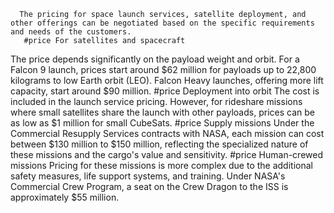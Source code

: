       The pricing for space launch services, satellite deployment, and other offerings can be negotiated based on the specific requirements and needs of the customers.
       #price For satellites and spacecraft
The price depends significantly on the payload weight and orbit. For a Falcon 9 launch, prices start around $62 million for payloads up to 22,800 kilograms to low Earth orbit (LEO). Falcon Heavy launches, offering more lift capacity, start around $90 million.
       #price Deployment into orbit
The cost is included in the launch service pricing. However, for rideshare missions where small satellites share the launch with other payloads, prices can be as low as $1 million for small CubeSats.
       #price Supply missions
Under the Commercial Resupply Services contracts with NASA, each mission can cost between $130 million to $150 million, reflecting the specialized nature of these missions and the cargo's value and sensitivity.
       #price Human-crewed missions
Pricing for these missions is more complex due to the additional safety measures, life support systems, and training. Under NASA's Commercial Crew Program, a seat on the Crew Dragon to the ISS is approximately $55 million.


